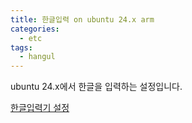 ```yaml
---
title: 한글입력 on ubuntu 24.x arm
categories:
  - etc 
tags:
  - hangul
---
```


ubuntu 24.x에서 한글을 입력하는 설정입니다.

[한글입력기 설정](https://andrewpage.tistory.com/m/390)
